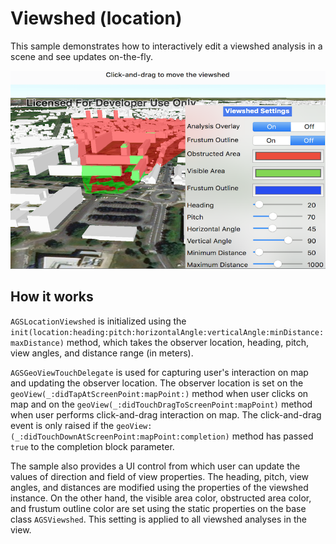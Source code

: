 # Viewshed (location)

This sample demonstrates how to interactively edit a viewshed analysis in a scene and see updates on-the-fly.

![](image1.png)

## How it works

`AGSLocationViewshed` is initialized using the `init(location:heading:pitch:horizontalAngle:verticalAngle:minDistance:maxDistance)` method, which takes the observer location, heading, pitch, view angles, and distance range (in meters).

`AGSGeoViewTouchDelegate` is used for capturing user's interaction on map and updating the observer location. The observer location is set on the `geoView(_:didTapAtScreenPoint:mapPoint:)` method when user clicks on map and on the  `geoView(_:didTouchDragToScreenPoint:mapPoint)` method when user performs click-and-drag interaction on map. The click-and-drag event is only raised if the `geoView:(_:didTouchDownAtScreenPoint:mapPoint:completion)` method has passed `true` to the completion block parameter.

The sample also provides a UI control from which user can update the values of direction and field of view properties. The heading, pitch, view angles, and distances are modified using the properties of the viewshed instance. On the other hand, the visible area color, obstructed area color, and frustum outline color are set using the static properties on the base class `AGSViewshed`. This setting is applied to all viewshed analyses in the view.
